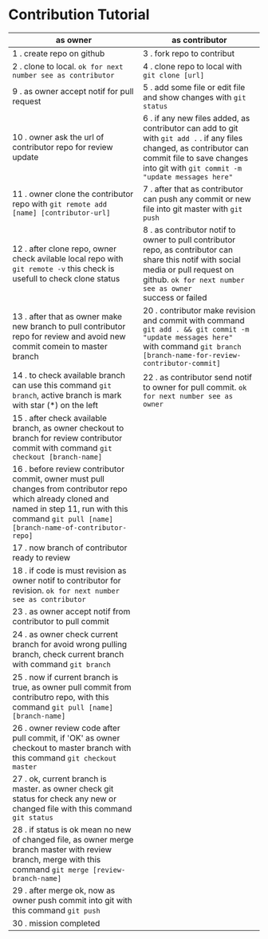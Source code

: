 # Contribution Tutorial

as owner | as contributor
---------- | ----------
1 . create repo on github<br> | 3 . fork repo to contribut<br>
2 . clone to local. `ok for next number see as contributor`<br> | 4 . clone repo to local with `git clone [url]`<br>
9 . as owner accept notif for pull request<br> | 5 . add some file or edit file and show changes with `git status`<br>
10 . owner ask the url of contributor repo for review update<br> | 6 . if any new files added, as contributor can add to git with `git add .` . if any files changed, as contributor can commit file to save changes into git with `git commit -m "update messages here"`<br>
11 . owner clone the contributor repo with `git remote add [name] [contributor-url]`<br> | 7 . after that as contributor can push any commit or new file into git master with `git push`<br>
12 . after clone repo, owner check avilable local repo with `git remote -v` this check is usefull to check clone status  | 8 . as contributor notif to owner to pull contributor repo, as contributor can share this notif with social media or pull request on github. `ok for next number see as owner`<br>success or failed<br> | 19 . as contributor accept notif from owner to revision<br>
13 . after that as owner make new branch to pull contributor repo for review and avoid new commit comein to master branch  | 20 . contributor make revision and commit with command `git add . && git commit -m "update messages here"`<br>with command `git branch [branch-name-for-review-contributor-commit]`<br> | 21 . after that contributor push into contributor git master with command `git push`<br>
14 . to check available branch can use this command `git branch`, active branch is mark with star (*) on the left<br> | 22 . as contributor send notif to owner for pull commit. `ok for next number see as owner`<br>
15 . after check available branch, as owner checkout to branch for review contributor commit with command `git checkout [branch-name]`<br> | 
16 . before review contributor commit, owner must pull changes from contributor repo which already cloned and named in step 11, run with this command `git pull [name] [branch-name-of-contributor-repo]`<br> | 
17 . now branch of contributor ready to review<br> | 
18 . if code is must revision as owner notif to contributor for revision. `ok for next number see as contributor`<br> | 
23 . as owner accept notif from contributor to pull commit<br> | 
24 . as owner check current branch for avoid wrong pulling branch, check current branch with command `git branch`<br> | 
25 . now if current branch is true, as owner pull commit from contributro repo, with this command `git pull [name] [branch-name]`<br> | 
26 . owner review code after pull commit, if 'OK' as owner checkout to master branch with this command `git checkout master`<br> | 
27 . ok, current branch is master. as owner check git status for check any new or changed file with this command `git status`<br> | 
28 . if status is ok mean no new of changed file, as owner merge branch master with review branch, merge with this command `git merge [review-branch-name]`<br> | 
29 . after merge ok, now as owner push commit into git with this command `git push`<br> | 
30 . mission completed<br> | 











